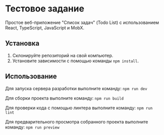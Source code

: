 # Тестовое задание

Простое веб-приложение "Список задач" (Todo List) с использованием React, TypeScript, JavaScript и MobX.

## Установка

1. Склонируйте репозиторий на свой компьютер.
2. Установите зависимости с помощью команды `npm install`.

## Использование

Для запуска сервера разработки выполните команду:
`npm run dev`

Для сборки проекта выполните команду:
`npm run build`

Для проверки кода с помощью линтера выполните команду:
`npm run lint`

Для предварительного просмотра собранного проекта выполните команду:
`npm run preview`
